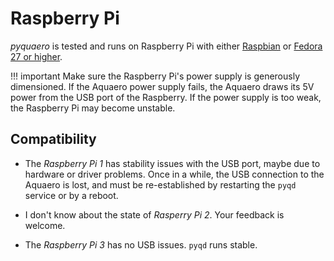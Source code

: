 # Raspberry Pi

_pyquaero_ is tested and runs on Raspberry Pi with either [Raspbian](https://www.raspberrypi.org/downloads/raspbian/) or [Fedora 27 or higher](https://fedoraproject.org/wiki/Architectures/ARM/Raspberry_Pi).

!!! important
    Make sure the Raspberry Pi's power supply is generously dimensioned. If the Aquaero power supply fails, the Aquaero draws its 5V power from the USB port of the Raspberry. If the power supply is too weak, the Raspberry Pi may become unstable.

## Compatibility

* The _Raspberry Pi 1_ has stability issues with the USB port, maybe due to hardware or driver problems. Once in a while, the USB connection to the Aquaero is lost, and must be re-established by restarting the `pyqd` service or by a reboot.

* I don't know about the state of _Rasperry Pi 2_. Your feedback is welcome.

* The _Raspberry Pi 3_ has no USB issues. `pyqd` runs stable.
